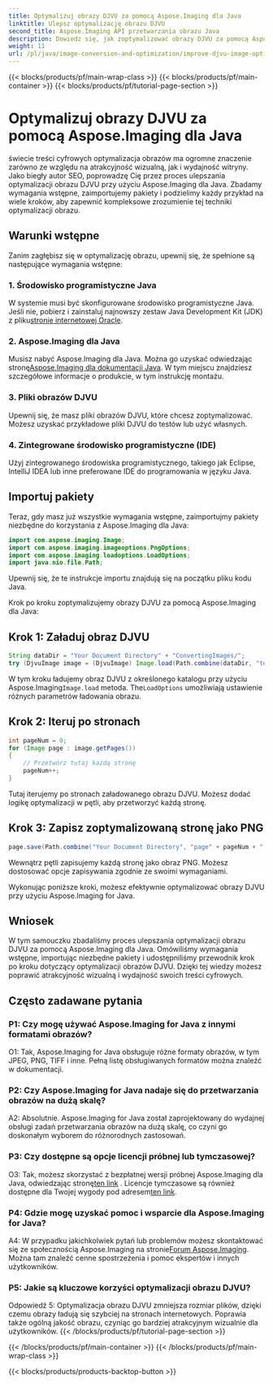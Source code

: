 ```yaml
---
title: Optymalizuj obrazy DJVU za pomocą Aspose.Imaging dla Java
linktitle: Ulepsz optymalizację obrazu DJVU
second_title: Aspose.Imaging API przetwarzania obrazu Java
description: Dowiedz się, jak zoptymalizować obrazy DJVU za pomocą Aspose.Imaging dla Java. Bez wysiłku zwiększ atrakcyjność wizualną i wydajność.
weight: 11
url: /pl/java/image-conversion-and-optimization/improve-djvu-image-optimization/
---
```


{{< blocks/products/pf/main-wrap-class >}}
{{< blocks/products/pf/main-container >}}
{{< blocks/products/pf/tutorial-page-section >}}

# Optymalizuj obrazy DJVU za pomocą Aspose.Imaging dla Java

świecie treści cyfrowych optymalizacja obrazów ma ogromne znaczenie zarówno ze względu na atrakcyjność wizualną, jak i wydajność witryny. Jako biegły autor SEO, poprowadzę Cię przez proces ulepszania optymalizacji obrazu DJVU przy użyciu Aspose.Imaging dla Java. Zbadamy wymagania wstępne, zaimportujemy pakiety i podzielimy każdy przykład na wiele kroków, aby zapewnić kompleksowe zrozumienie tej techniki optymalizacji obrazu.

## Warunki wstępne

Zanim zagłębisz się w optymalizację obrazu, upewnij się, że spełnione są następujące wymagania wstępne:

### 1. Środowisko programistyczne Java

 W systemie musi być skonfigurowane środowisko programistyczne Java. Jeśli nie, pobierz i zainstaluj najnowszy zestaw Java Development Kit (JDK) z pliku[stronie internetowej Oracle](https://www.oracle.com/java/technologies/javase-downloads).

### 2. Aspose.Imaging dla Java

 Musisz nabyć Aspose.Imaging dla Java. Można go uzyskać odwiedzając stronę[Aspose.Imaging dla dokumentacji Java](https://reference.aspose.com/imaging/java/). W tym miejscu znajdziesz szczegółowe informacje o produkcie, w tym instrukcję montażu.

### 3. Pliki obrazów DJVU

Upewnij się, że masz pliki obrazów DJVU, które chcesz zoptymalizować. Możesz uzyskać przykładowe pliki DJVU do testów lub użyć własnych.

### 4. Zintegrowane środowisko programistyczne (IDE)

Użyj zintegrowanego środowiska programistycznego, takiego jak Eclipse, IntelliJ IDEA lub inne preferowane IDE do programowania w języku Java.

## Importuj pakiety

Teraz, gdy masz już wszystkie wymagania wstępne, zaimportujmy pakiety niezbędne do korzystania z Aspose.Imaging dla Java:

```java
import com.aspose.imaging.Image;
import com.aspose.imaging.imageoptions.PngOptions;
import com.aspose.imaging.loadoptions.LoadOptions;
import java.nio.file.Path;
```

Upewnij się, że te instrukcje importu znajdują się na początku pliku kodu Java.

Krok po kroku zoptymalizujemy obrazy DJVU za pomocą Aspose.Imaging dla Java:

## Krok 1: Załaduj obraz DJVU

```java
String dataDir = "Your Document Directory" + "ConvertingImages/";
try (DjvuImage image = (DjvuImage) Image.load(Path.combine(dataDir, "test.djvu"), new LoadOptions() {{ setBufferSizeHint(50); }}))
```

 W tym kroku ładujemy obraz DJVU z określonego katalogu przy użyciu Aspose.Imaging`Image.load` metoda. The`LoadOptions` umożliwiają ustawienie różnych parametrów ładowania obrazu.

## Krok 2: Iteruj po stronach

```java
int pageNum = 0;
for (Image page : image.getPages())
{
    // Przetwórz tutaj każdą stronę
    pageNum++;
}
```

Tutaj iterujemy po stronach załadowanego obrazu DJVU. Możesz dodać logikę optymalizacji w pętli, aby przetworzyć każdą stronę.

## Krok 3: Zapisz zoptymalizowaną stronę jako PNG

```java
page.save(Path.combine("Your Document Directory", "page" + pageNum + ".png"), new PngOptions());
```

Wewnątrz pętli zapisujemy każdą stronę jako obraz PNG. Możesz dostosować opcje zapisywania zgodnie ze swoimi wymaganiami.

Wykonując poniższe kroki, możesz efektywnie optymalizować obrazy DJVU przy użyciu Aspose.Imaging for Java.

## Wniosek

W tym samouczku zbadaliśmy proces ulepszania optymalizacji obrazu DJVU za pomocą Aspose.Imaging dla Java. Omówiliśmy wymagania wstępne, importując niezbędne pakiety i udostępniliśmy przewodnik krok po kroku dotyczący optymalizacji obrazów DJVU. Dzięki tej wiedzy możesz poprawić atrakcyjność wizualną i wydajność swoich treści cyfrowych.

## Często zadawane pytania

### P1: Czy mogę używać Aspose.Imaging for Java z innymi formatami obrazów?

O1: Tak, Aspose.Imaging for Java obsługuje różne formaty obrazów, w tym JPEG, PNG, TIFF i inne. Pełną listę obsługiwanych formatów można znaleźć w dokumentacji.

### P2: Czy Aspose.Imaging for Java nadaje się do przetwarzania obrazów na dużą skalę?

A2: Absolutnie. Aspose.Imaging for Java został zaprojektowany do wydajnej obsługi zadań przetwarzania obrazów na dużą skalę, co czyni go doskonałym wyborem do różnorodnych zastosowań.

### P3: Czy dostępne są opcje licencji próbnej lub tymczasowej?

 O3: Tak, możesz skorzystać z bezpłatnej wersji próbnej Aspose.Imaging dla Java, odwiedzając stronę[ten link](https://releases.aspose.com/) . Licencje tymczasowe są również dostępne dla Twojej wygody pod adresem[ten link](https://purchase.aspose.com/temporary-license/).

### P4: Gdzie mogę uzyskać pomoc i wsparcie dla Aspose.Imaging for Java?

 A4: W przypadku jakichkolwiek pytań lub problemów możesz skontaktować się ze społecznością Aspose.Imaging na stronie[Forum Aspose.Imaging](https://forum.aspose.com/). Można tam znaleźć cenne spostrzeżenia i pomoc ekspertów i innych użytkowników.

### P5: Jakie są kluczowe korzyści optymalizacji obrazu DJVU?

Odpowiedź 5: Optymalizacja obrazu DJVU zmniejsza rozmiar plików, dzięki czemu obrazy ładują się szybciej na stronach internetowych. Poprawia także ogólną jakość obrazu, czyniąc go bardziej atrakcyjnym wizualnie dla użytkowników.
{{< /blocks/products/pf/tutorial-page-section >}}

{{< /blocks/products/pf/main-container >}}
{{< /blocks/products/pf/main-wrap-class >}}

{{< blocks/products/products-backtop-button >}}
